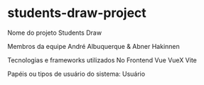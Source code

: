 # students-draw-project


Nome do projeto
Students Draw

Membros da equipe
André Albuquerque & Abner Hakinnen

Tecnologias e frameworks utilizados
No Frontend
Vue
VueX
Vite


Papéis ou tipos de usuário do sistema:
Usuário



